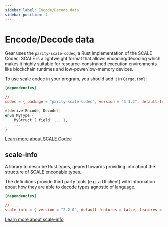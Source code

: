 ```yaml
---
sidebar_label: Encode/Decode data
sidebar_position: 4
---
```


# Encode/Decode data

Gear uses the `parity-scale-codec`, a Rust implementation of the SCALE Codec. SCALE is a lightweight format that allows encoding/decoding which makes it highly suitable for resource-constrained execution environments like blockchain runtimes and low-power/low-memory devices.

To use scale codec in your program, you should add it in `Cargo.toml`:

```toml
[dependencies]

// ...
codec = { package = "parity-scale-codec", version = "3.1.2", default-features = false, features = ["derive", "full"] }
```

```rust
#[derive(Encode, Decode)]
enum MyType {
    MyStruct { field: ... },
    ...
}
```

[Learn more about SCALE Codec](https://github.com/paritytech/parity-scale-codec)

## scale-info

A library to describe Rust types, geared towards providing info about the structure of SCALE encodable types.

The definitions provide third party tools (e.g. a UI client) with information about how they are able to decode types agnostic of language.

```toml
[dependencies]

// ...
scale-info = { version = "2.2.0", default-features = false, features = ["derive"] }
```

[Learn more about scale-info](https://github.com/paritytech/scale-info)